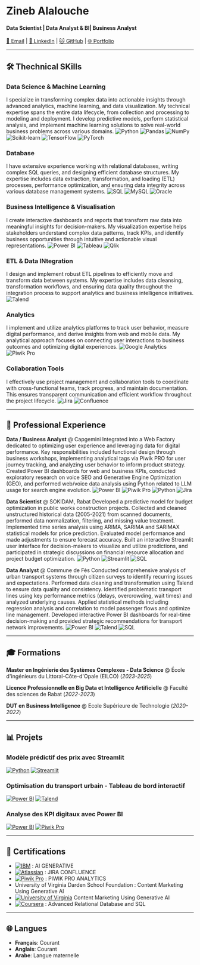 # Zineb Alalouche
#### Data Scientist | Data Analyst & BI| Business Analyst

[📧 Email](mailto:alalouchezineb@gmail.com) | [💼 LinkedIn](https://linkedin.com/in/zineb-alalouche) | [🐱 GitHub](https://github.com/zineb-alalouche) | [🌐 Portfolio](https://zineb-alalouche.github.io)

---

## 🛠️ Thechnical SKills

### Data Science & Machine Learning
I specialize in transforming complex data into actionable insights through advanced analytics, machine learning, and data visualization. My technical expertise spans the entire data lifecycle, from collection and processing to modeling and deployment. I develop predictive models, perform statistical analysis, and implement machine learning solutions to solve real-world business problems across various domains.
![Python](https://img.shields.io/badge/Python-3776AB?logo=python&logoColor=white)
![Pandas](https://img.shields.io/badge/Pandas-150458?logo=pandas&logoColor=white)
![NumPy](https://img.shields.io/badge/NumPy-013243?logo=numpy&logoColor=white)
![Scikit-learn](https://img.shields.io/badge/Scikit--learn-F7931E?logo=scikit-learn&logoColor=white)
![TensorFlow](https://img.shields.io/badge/TensorFlow-FF6F00?logo=tensorflow&logoColor=white)
![PyTorch](https://img.shields.io/badge/PyTorch-EE4C2C?logo=pytorch&logoColor=white)

### Database
I have extensive experience working with relational databases, writing complex SQL queries, and designing efficient database structures. My expertise includes data extraction, transformation, and loading (ETL) processes, performance optimization, and ensuring data integrity across various database management systems.
![SQL](https://img.shields.io/badge/SQL-4479A1?logo=sql&logoColor=white)
![MySQL](https://img.shields.io/badge/MySQL-4479A1?logo=mysql&logoColor=white)
![Oracle](https://img.shields.io/badge/Oracle-F80000?logo=oracle&logoColor=white)

### Business Intelligence & Visualisation
I create interactive dashboards and reports that transform raw data into meaningful insights for decision-makers. My visualization expertise helps stakeholders understand complex data patterns, track KPIs, and identify business opportunities through intuitive and actionable visual representations.
![Power BI](https://img.shields.io/badge/Power_BI-F2C811?logo=powerbi&logoColor=black)
![Tableau](https://img.shields.io/badge/Tableau-E97627?logo=tableau&logoColor=white)
![Qlik](https://img.shields.io/badge/Qlik-0097CF?logo=qlik&logoColor=white)

### ETL & Data INtegration
I design and implement robust ETL pipelines to efficiently move and transform data between systems. My expertise includes data cleansing, transformation workflows, and ensuring data quality throughout the integration process to support analytics and business intelligence initiatives.
![Talend](https://img.shields.io/badge/Talend-1675BC?logo=talend&logoColor=white)

### Analytics
I implement and utilize analytics platforms to track user behavior, measure digital performance, and derive insights from web and mobile data. My analytical approach focuses on connecting user interactions to business outcomes and optimizing digital experiences.
![Google Analytics](https://img.shields.io/badge/Google_Analytics-E37400?logo=googleanalytics&logoColor=white)
![Piwik Pro](https://img.shields.io/badge/Piwik_Pro-315B7C?logo=matomo&logoColor=white)

### Collaboration Tools
I effectively use project management and collaboration tools to coordinate with cross-functional teams, track progress, and maintain documentation. This ensures transparent communication and efficient workflow throughout the project lifecycle.
![Jira](https://img.shields.io/badge/Jira-0052CC?logo=jira&logoColor=white)
![Confluence](https://img.shields.io/badge/Confluence-172B4D?logo=confluence&logoColor=white)

---

## 💼 Professional Experience

**Data / Business Analyst** @ Capgemini
Integrated into a Web Factory dedicated to optimizing user experience and leveraging data for digital performance. Key responsibilities included functional design through business workshops, implementing analytical tags via Piwik PRO for user journey tracking, and analyzing user behavior to inform product strategy. Created Power BI dashboards for web and business KPIs, conducted exploratory research on voice SEO and Generative Engine Optimization (GEO), and performed web/voice data analysis using Python related to LLM usage for search engine evolution.
![Power BI](https://img.shields.io/badge/Power_BI-F2C811?logo=powerbi&logoColor=black) ![Piwik Pro](https://img.shields.io/badge/Piwik_Pro-315B7C?logo=matomo&logoColor=white) ![Python](https://img.shields.io/badge/Python-3776AB?logo=python&logoColor=white) ![Jira](https://img.shields.io/badge/Jira-0052CC?logo=jira&logoColor=white)

**Data Scientist** @ SOKIDAM, Rabat 
Developed a predictive model for budget optimization in public works construction projects. Collected and cleaned unstructured historical data (2005-2021) from scanned documents, performed data normalization, filtering, and missing value treatment. Implemented time series analysis using ARIMA, SARIMA and SARIMAX statistical models for price prediction. Evaluated model performance and made adjustments to ensure forecast accuracy. Built an interactive Streamlit user interface for decision-makers to visualize and utilize predictions, and participated in strategic discussions on financial resource allocation and project budget optimization.
![Python](https://img.shields.io/badge/Python-3776AB?logo=python&logoColor=white) ![Streamlit](https://img.shields.io/badge/Streamlit-FF4B4B?logo=streamlit&logoColor=white) ![SQL](https://img.shields.io/badge/SQL-4479A1?logo=sql&logoColor=white)

**Data Analyst** @ Commune de Fès
Conducted comprehensive analysis of urban transport systems through citizen surveys to identify recurring issues and expectations. Performed data cleaning and transformation using Talend to ensure data quality and consistency. Identified problematic transport lines using key performance metrics (delays, overcrowding, wait times) and analyzed underlying causes. Applied statistical methods including regression analysis and correlation to model passenger flows and optimize line management. Developed interactive Power BI dashboards for real-time decision-making and provided strategic recommendations for transport network improvements.
![Power BI](https://img.shields.io/badge/Power_BI-F2C811?logo=powerbi&logoColor=black) ![Talend](https://img.shields.io/badge/Talend-1675BC?logo=talend&logoColor=white) ![SQL](https://img.shields.io/badge/SQL-4479A1?logo=sql&logoColor=white)

---

## 🎓 Formations

**Master en Ingénierie des Systèmes Complexes - Data Science** @ École d'ingénieurs du Littoral-Côte-d'Opale (EILCO) (_2023-2025_)

**Licence Professionnelle en Big Data et Intelligence Artificielle** @ Faculté des sciences de Rabat (_2022-2023_)

**DUT en Business Intelligence** @ Ecole Supérieure de Technologie (_2020-2022_)

---

## 📊 Projets

### Modèle prédictif des prix avec Streamlit
[![Python](https://img.shields.io/badge/Python-3776AB?logo=python&logoColor=white)](https://github.com/zineb-alalouche/price-prediction)
[![Streamlit](https://img.shields.io/badge/Streamlit-FF4B4B?logo=streamlit&logoColor=white)](https://zineb-alalouche-price-prediction.streamlit.app)

### Optimisation du transport urbain - Tableau de bord interactif
[![Power BI](https://img.shields.io/badge/Power_BI-F2C811?logo=powerbi&logoColor=black)](https://github.com/zineb-alalouche/urban-transport-optimization)
[![Talend](https://img.shields.io/badge/Talend-1675BC?logo=talend&logoColor=white)](https://github.com/zineb-alalouche/urban-transport-optimization)

### Analyse des KPI digitaux avec Power BI
[![Power BI](https://img.shields.io/badge/Power_BI-F2C811?logo=powerbi&logoColor=black)](https://github.com/zineb-alalouche/digital-kpi-dashboard)
[![Piwik Pro](https://img.shields.io/badge/Piwik_Pro-315B7C?logo=matomo&logoColor=white)](https://github.com/zineb-alalouche/digital-kpi-dashboard)

---

## 📜 Certifications

- [![IBM](https://img.shields.io/badge/IBM-052FAD?logo=ibm&logoColor=white)](https://www.coursera.org/account/accomplishments/verify/X0ROVQN9BW3W) : AI GENERATIVE
- [![Atlassian](https://img.shields.io/badge/Atlassian-0052CC?logo=atlassian&logoColor=white)](https://www.coursera.org/account/accomplishments/verify/AZB2CQ06UNW1) : JIRA CONFLUENCE
- [![Piwik Pro](https://img.shields.io/badge/Piwik_Pro-315B7C?logo=matomo&logoColor=white)](https://www.coursera.org/account/accomplishments/verify/AZB2CQ06UNW1) : PIWIK PRO ANALYTICS
- University of Virginia Darden School Foundation : Content Marketing Using Generative AI
- [![University of Virginia](https://img.shields.io/badge/University_of_Virginia-232D4B?logo=university&logoColor=white)](https://www.coursera.org/account/accomplishments/verify/OSTNHQV48QWP) Content Marketing Using Generative AI
- [![Coursera](https://img.shields.io/badge/Coursera-0056D2?logo=coursera&logoColor=white)](https://www.coursera.org/account/accomplishments/verify/CN8NC2Q6JO6I?utm_source=link&utm_medium=certificate&utm_content=cert_image&utm_campaign=sharing_cta&utm_product=project) : Advanced Relational Database and SQL

---

## 🌐 Langues

- **Français**: Courant
- **Anglais**: Courant
- **Arabe**: Langue maternelle
